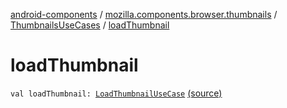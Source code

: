 [android-components](../../index.md) / [mozilla.components.browser.thumbnails](../index.md) / [ThumbnailsUseCases](index.md) / [loadThumbnail](./load-thumbnail.md)

# loadThumbnail

`val loadThumbnail: `[`LoadThumbnailUseCase`](-load-thumbnail-use-case/index.md) [(source)](https://github.com/mozilla-mobile/android-components/blob/master/components/browser/thumbnails/src/main/java/mozilla/components/browser/thumbnails/ThumbnailsUseCases.kt#L47)